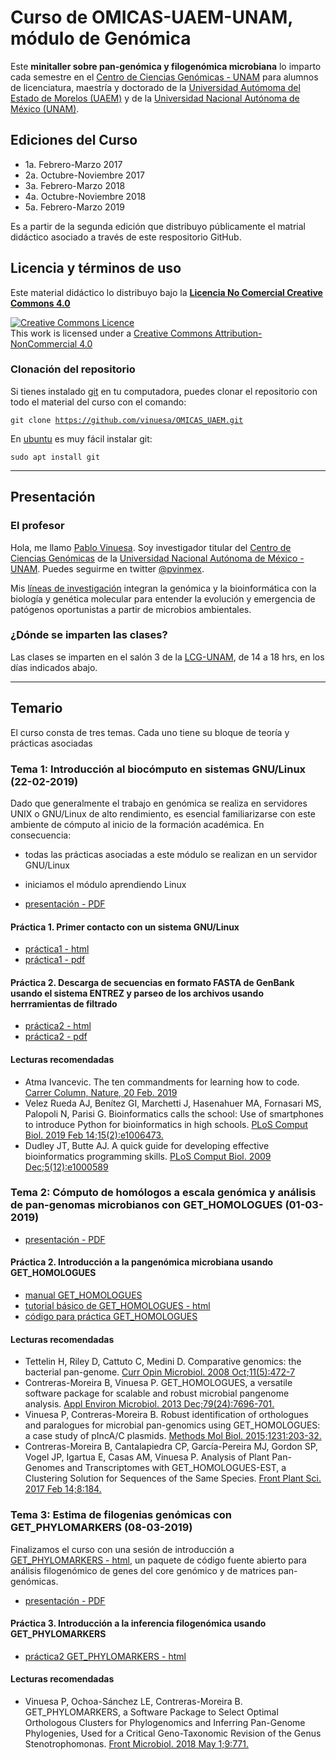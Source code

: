 # Curso de OMICAS-UAEM-UNAM, m&oacute;dulo de Gen&oacute;mica

Este **minitaller sobre pan-genómica y filogenómica microbiana** lo imparto cada semestre en el [Centro de Ciencias Genómicas - UNAM](http://www.ccg.unam.mx) para alumnos de licenciatura, maestría y doctorado de la [Universidad Autómoma del Estado de Morelos (UAEM)](https://www.uaem.mx/) y de la [Universidad Nacional Autónoma de México (UNAM)](https://www.unam.mx/).

## Ediciones del Curso
- 1a. Febrero-Marzo 2017
- 2a. Octubre-Noviembre 2017
- 3a. Febrero-Marzo 2018
- 4a. Octubre-Noviembre 2018
- 5a. Febrero-Marzo 2019

Es a partir de la segunda edición que distribuyo públicamente el matrial did&aacute;ctico asociado a trav&eacute;s de este respositorio GitHub.

## Licencia y términos de uso
Este material did&aacute;ctico lo distribuyo bajo la [**Licencia No Comercial Creative Commons 4.0**](https://creativecommons.org/licenses/by-nc/4.0/)

<a rel="license" href="http://creativecommons.org/licenses/by-nc/4.0/"><img alt="Creative Commons Licence" style="border-width:0" src="https://i.creativecommons.org/l/by-nc/4.0/88x31.png" /></a><br />This work is licensed under a <a rel="license" href="http://creativecommons.org/licenses/by-nc/4.0/">Creative Commons Attribution-NonCommercial 4.0 </a>

### Clonaci&oacute;n del repositorio
Si tienes instalado [git](https://git-scm.com/) en tu computadora, puedes clonar el repositorio con todo el material del curso con el comando:

   <code>git clone https://github.com/vinuesa/OMICAS_UAEM.git</code>

En [ubuntu](https://www.ubuntu.com/) es muy f&aacute;cil instalar git: 

  <code>sudo apt install git</code>

***
 
## Presentaci&oacute;n

### El profesor
Hola, me llamo [Pablo Vinuesa](http://www.ccg.unam.mx/~vinuesa/). Soy investigador titular del 
[Centro de Ciencias Gen&oacute;micas](http://www.ccg.unam.mx) de la 
[Universidad Nacional Aut&oacute;noma de M&eacute;xico - UNAM](http://www.unam.mx/). 
Puedes seguirme en twitter [\@pvinmex](https://twitter.com/pvinmex).

Mis [l&iacute;neas de investigaci&oacute;n](http://www.ccg.unam.mx/~vinuesa/research.html) 
integran la genómica y la bioinformática con la biología y genética molecular para entender 
la evolución y emergencia de patógenos oportunistas a partir de microbios ambientales.

### ¿Dónde se imparten las clases?
Las clases se imparten en el sal&oacute;n 3 de la [LCG-UNAM](http://www.lcg.unam.mx), de 14 a 18 hrs, en los d&iacute;as indicados abajo.

***

## Temario
El  curso consta de tres temas. Cada uno tiene su bloque de teor&iacute;a y pr&aacute;cticas asociadas

### Tema 1: Introducci&oacute;n al bioc&oacute;mputo en sistemas GNU/Linux (22-02-2019)

Dado que generalmente el trabajo en genómica se realiza en servidores UNIX o GNU/Linux de alto rendimiento, 
es esencial familiarizarse con este ambiente de c&oacute;mputo al inicio de la formaci&oacute;n acad&eacute;mica. 
En consecuencia:

- todas las prácticas asociadas a este módulo se realizan en un servidor GNU/Linux
- iniciamos el módulo aprendiendo Linux

- [presentaci&oacute;n - PDF](https://github.com/vinuesa/OMICAS_UAEM/tree/master/docs/Intro2biocomputo_sistemas_en_sistemas_UNIX-Linux.pdf)

#### Pr&aacute;ctica 1. Primer contacto con un sistema GNU/Linux
- [pr&aacute;ctica1 - html](https://vinuesa.github.io/OMICAS_UAEM/intro2linux/)
- [pr&aacute;ctica1 - pdf](https://github.com/vinuesa/OMICAS_UAEM/tree/master/docs/intro2linux/working_with_linux_commands.pdf)

#### Pr&aacute;ctica 2. Descarga de secuencias en formato FASTA de GenBank usando el sistema ENTREZ y parseo de los archivos usando herrramientas de filtrado
- [pr&aacute;ctica2 - html](https://vinuesa.github.io/OMICAS_UAEM/practica2_parseo_fastas/)
- [pr&aacute;ctica2 - pdf](https://github.com/vinuesa/OMICAS_UAEM/tree/master/docs/practica2_parseo_fastas/ejercicio_parseo_fastas_ENTREZ.pdf)

#### Lecturas recomendadas
- Atma Ivancevic. The ten commandments for learning how to code. [Carrer Column, Nature, 20 Feb. 2019](https://www.nature.com/articles/d41586-019-00653-5)
- Velez Rueda AJ, Benítez GI, Marchetti J, Hasenahuer MA, Fornasari MS, Palopoli
N, Parisi G. Bioinformatics calls the school: Use of smartphones to introduce
Python for bioinformatics in high schools. [PLoS Comput Biol. 2019 Feb
14;15(2):e1006473.](https://journals.plos.org/ploscompbiol/article?id=10.1371/journal.pcbi.1006473)
- Dudley JT, Butte AJ. A quick guide for developing effective bioinformatics
programming skills. [PLoS Comput Biol. 2009 Dec;5(12):e1000589](https://journals.plos.org/ploscompbiol/article?id=10.1371/journal.pcbi.1000589)

### Tema 2:  Cómputo de homólogos a escala genómica y análisis de pan-genomas microbianos con GET_HOMOLOGUES (01-03-2019)
- [presentaci&oacute;n - PDF](https://github.com/vinuesa/OMICAS_UAEM/tree/master/docs/introduccion_a_la_pangenomica_microbiana_OMICAS-UAEM_Mar18.pdf)

#### Pr&aacute;ctica 2. Introducci&oacute;n a la pangenómica microbiana usando GET_HOMOLOGUES
- [manual GET_HOMOLOGUES](https://github.com/eead-csic-compbio/get_homologues) 
- [tutorial básico de GET_HOMOLOGUES - html](https://vinuesa.github.io/get_phylomarkers/)
- [código para práctica GET_HOMOLOGUES](https://github.com/vinuesa/OMICAS_UAEM/tree/master/docs/get_hom/code4_GET_HOMOLOGUES_OMICAS-UAEM-UNAM.txt)

#### Lecturas recomendadas
- Tettelin H, Riley D, Cattuto C, Medini D. Comparative genomics: the bacterial 
pan-genome. [Curr Opin Microbiol. 2008 Oct;11(5):472-7](https://www.sciencedirect.com/science/article/pii/S1369527414001830?via%3Dihub)
- Contreras-Moreira B, Vinuesa P. GET_HOMOLOGUES, a versatile software package
for scalable and robust microbial pangenome analysis. [Appl Environ Microbiol.
2013 Dec;79(24):7696-701.](https://aem.asm.org/content/79/24/7696.long)
- Vinuesa P, Contreras-Moreira B. Robust identification of orthologues and
paralogues for microbial pan-genomics using GET_HOMOLOGUES: a case study of
pIncA/C plasmids. [Methods Mol Biol. 2015;1231:203-32.](https://link.springer.com/protocol/10.1007%2F978-1-4939-1720-4_14)
- Contreras-Moreira B, Cantalapiedra CP, García-Pereira MJ, Gordon SP, Vogel JP,
Igartua E, Casas AM, Vinuesa P. Analysis of Plant Pan-Genomes and Transcriptomes 
with GET_HOMOLOGUES-EST, a Clustering Solution for Sequences of the Same Species.
[Front Plant Sci. 2017 Feb 14;8:184.](https://www.frontiersin.org/articles/10.3389/fpls.2017.00184/full)


### Tema 3: Estima de filogenias genómicas con GET_PHYLOMARKERS (08-03-2019)
Finalizamos el curso con una sesión de introducción a [GET_PHYLOMARKERS - html](https://vinuesa.github.io/get_phylomarkers/), 
un paquete de código fuente abierto para análisis filogenómico de genes del core genómico y de matrices pan-genómicas.

- [presentación - PDF](https://github.com/vinuesa/OMICAS_UAEM/tree/master/docs/get_phylomarkers_handout_4slidespp.pdf)

#### Pr&aacute;ctica 3. Introducci&oacute;n a la inferencia filogen&oacute;mica usando GET_PHYLOMARKERS
- [pr&aacute;ctica2 GET_PHYLOMARKERS - html](https://vinuesa.github.io/get_phylomarkers/)

#### Lecturas recomendadas
- Vinuesa P, Ochoa-Sánchez LE, Contreras-Moreira B. GET_PHYLOMARKERS, a Software
Package to Select Optimal Orthologous Clusters for Phylogenomics and Inferring
Pan-Genome Phylogenies, Used for a Critical Geno-Taxonomic Revision of the Genus 
Stenotrophomonas. [Front Microbiol. 2018 May 1;9:771.](https://www.frontiersin.org/articles/10.3389/fmicb.2018.00771/full)